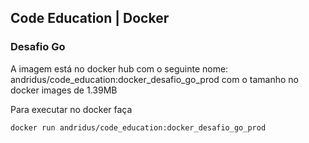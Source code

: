 ## Code Education | Docker
### Desafio Go
A imagem está no docker hub com o seguinte nome: andridus/code_education:docker_desafio_go_prod com o tamanho no docker images de 1.39MB

Para executar no docker faça
```bash 
docker run andridus/code_education:docker_desafio_go_prod
```